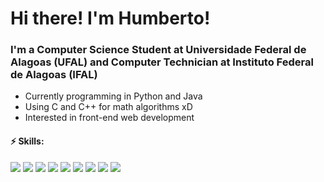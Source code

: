 # Hi there! I'm Humberto!

### I'm a Computer Science Student at Universidade Federal de Alagoas (UFAL) and Computer Technician at Instituto Federal de Alagoas (IFAL)

- Currently programming in Python and Java
- Using C and C++ for math algorithms xD
- Interested in front-end web development

#### ⚡ Skills:
  ![](https://img.shields.io/badge/C-2d3436?style=for-the-badge&logo=c&logoColor=white)
  ![](https://img.shields.io/badge/C%2B%2B-2d3436?style=for-the-badge&logo=c%2B%2B&logoColor=white)
  ![](https://img.shields.io/badge/Python-2d3436?style=for-the-badge&logo=python&logoColor=white)
  ![](https://img.shields.io/badge/Java-2d3436?style=for-the-badge&logo=java&logoColor=white)
  ![](https://img.shields.io/badge/MySQL-2d3436?style=for-the-badge&logo=mysql&logoColor=white)
  ![](https://img.shields.io/badge/JavaScript-2d3436?style=for-the-badge&logo=javascript&logoColor=black)
  ![](https://img.shields.io/badge/HTML5-2d3436?style=for-the-badge&logo=html5&logoColor=white)
  ![](https://img.shields.io/badge/CSS3-2d3436?style=for-the-badge&logo=css3&logoColor=white)
  ![](https://img.shields.io/badge/Bootstrap-2d3436?style=for-the-badge&logo=bootstrap&logoColor=white)

<!--
<div style="display: inline_block"><br>
  <img align="center" alt="bootstrap" height="30" width="40" src="https://cdn.jsdelivr.net/gh/devicons/devicon/icons/bootstrap/bootstrap-original.svg">
  <img align="center" alt="c" height="30" width="40" src="https://cdn.jsdelivr.net/gh/devicons/devicon/icons/c/c-original.svg">
  <img align="center" alt="cplusplus" height="30" width="40" src="https://cdn.jsdelivr.net/gh/devicons/devicon/icons/cplusplus/cplusplus-original.svg">
  <img align="center" alt="css3" height="30" width="40" src="https://cdn.jsdelivr.net/gh/devicons/devicon/icons/css3/css3-original.svg">
  <img align="center" alt="html5" height="30" width="40" src="https://cdn.jsdelivr.net/gh/devicons/devicon/icons/html5/html5-original.svg">
  <img align="center" alt="illustrator" height="30" width="40" src="https://cdn.jsdelivr.net/gh/devicons/devicon/icons/illustrator/illustrator-plain.svg">
  <img align="center" alt="photoshop" height="30" width="40" src="https://cdn.jsdelivr.net/gh/devicons/devicon/icons/photoshop/photoshop-plain.svg">
  <img align="center" alt="java" height="30" width="40" src="https://cdn.jsdelivr.net/gh/devicons/devicon/icons/java/java-original.svg">
  <img align="center" alt="javascript" height="30" width="40" src="https://cdn.jsdelivr.net/gh/devicons/devicon/icons/javascript/javascript-original.svg">
  <img align="center" alt="php" height="30" width="40" src="https://cdn.jsdelivr.net/gh/devicons/devicon/icons/php/php-original.svg">
  <img align="center" alt="python" height="30" width="40" src="https://cdn.jsdelivr.net/gh/devicons/devicon/icons/python/python-original.svg">
  <img align="center" alt="mysql" height="30" width="40" src="https://cdn.jsdelivr.net/gh/devicons/devicon/icons/mysql/mysql-original-wordmark.svg">
</div>
-->
